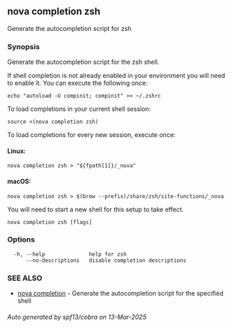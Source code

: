 ## nova completion zsh

Generate the autocompletion script for zsh

### Synopsis

Generate the autocompletion script for the zsh shell.

If shell completion is not already enabled in your environment you will need
to enable it.  You can execute the following once:

	echo "autoload -U compinit; compinit" >> ~/.zshrc

To load completions in your current shell session:

	source <(nova completion zsh)

To load completions for every new session, execute once:

#### Linux:

	nova completion zsh > "${fpath[1]}/_nova"

#### macOS:

	nova completion zsh > $(brew --prefix)/share/zsh/site-functions/_nova

You will need to start a new shell for this setup to take effect.


```
nova completion zsh [flags]
```

### Options

```
  -h, --help              help for zsh
      --no-descriptions   disable completion descriptions
```

### SEE ALSO

* [nova completion](nova_completion.md)	 - Generate the autocompletion script for the specified shell

###### Auto generated by spf13/cobra on 13-Mar-2025
